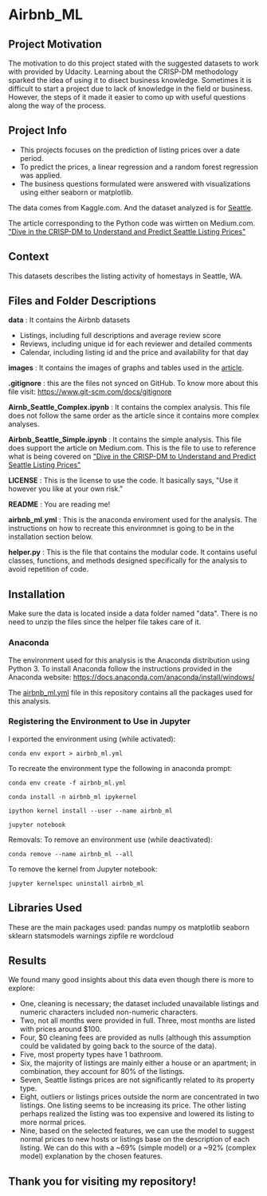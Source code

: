 # Airbnb_ML

## Project Motivation
The motivation to do this project stated with the suggested datasets to work with provided by Udacity. Learning about the CRISP-DM methodology sparked the idea of using it to disect business knowledge. Sometimes it is difficult to start a project due to lack of knowledge in the field or business. However, the steps of it made it easier to como up with useful questions along the way of the process. 

## Project Info
* This projects focuses on the prediction of listing prices over a date period. 
* To predict the prices, a linear regression and a random forest regression was applied. 
* The business questions formulated were answered with visualizations using either seaborn or matplotlib.

The data comes from Kaggle.com. And the dataset analyzed is for [Seattle](https://www.kaggle.com/airbnb/seattle/data). 

The article corresponding to the Python code was wirtten on Medium.com.
["Dive in the CRISP-DM to Understand and Predict Seattle Listing Prices"](https://medium.com/@samlexrod/crisp-dm-regression-analysis-in-python-ade4b74bdc85?source=friends_link&sk=3629b7e62926e5483b09311380fb1653)

## Context
This datasets describes the listing activity of homestays in Seattle, WA.

## Files and Folder Descriptions

**data** : It contains the Airbnb datasets
* Listings, including full descriptions and average review score 
* Reviews, including unique id for each reviewer and detailed comments 
* Calendar, including listing id and the price and availability for that day 

**images** : It contains the images of graphs and tables used in the [article](https://medium.com/@samlexrod/crisp-dm-regression-analysis-in-python-ade4b74bdc85).

**.gitignore** : this are the files not synced on GitHub. To know more about this file visit: https://www.git-scm.com/docs/gitignore

**Airnb_Seattle_Complex.ipynb** : It contains the complex analysis. This file does not follow the same order as the article since it contains more complex analyses.

**Airbnb_Seattle_Simple.ipynb** : It contains the simple analysis. This file does support the article on Medium.com. This is the file to use to reference what is being covered on ["Dive in the CRISP-DM to Understand and Predict Seattle Listing Prices"](https://medium.com/@samlexrod/crisp-dm-regression-analysis-in-python-ade4b74bdc85?source=friends_link&sk=3629b7e62926e5483b09311380fb1653)

**LICENSE** : This is the license to use the code. It basically says, "Use it however you like at your own risk."

**README** : You are reading me!

**airbnb_ml.yml** : This is the anaconda enviroment used for the analysis. The instructions on how to recreate this environmnet is going to be in the installation section below.

**helper.py** : This is the file that contains the modular code. It contains useful classes, functions, and methods designed specifically for the analysis to avoid repetition of code.

    
## Installation

Make sure the data is located inside a data folder named "data". 
There is no need to unzip the files since the helper file takes care of it.

### Anaconda
The environment used for this analysis is the Anaconda distribution using Python 3. 
To install Anaconda follow the instructions provided in the Anaconda website:
   https://docs.anaconda.com/anaconda/install/windows/

The [airbnb_ml.yml](https://github.com/sammyrod/Airbnb_ML/blob/master/airbnb_ml.yml) file in this repository contains all the packages used for this analysis.

### Registering the Environment to Use in Jupyter

I exported the environment using (while activated):
```
conda env export > airbnb_ml.yml
```
To recreate the environment type the following in anaconda prompt:
```
conda env create -f airbnb_ml.yml

conda install -n airbnb_ml ipykernel

ipython kernel install --user --name airbnb_ml

jupyter notebook
```

Removals:
To remove an environment use (while deactivated): 
```
conda remove --name airbnb_ml --all
```
To remove the kernel from Jupyter notebook:
```
jupyter kernelspec uninstall airbnb_ml
```

## Libraries Used

These are the main packages used:
   pandas
   numpy
   os
   matplotlib
   seaborn
   sklearn
   statsmodels
   warnings
   zipfile 
   re
   wordcloud 
   
## Results   

We found many good insights about this data even though there is more to explore:

* One, cleaning is necessary; the dataset included unavailable listings and numeric characters included non-numeric characters.
* Two, not all months were provided in full.
Three, most months are listed with prices around $100.
* Four, $0 cleaning fees are provided as nulls (although this assumption could be validated by going back to the source of the data).
* Five, most property types have 1 bathroom.
* Six, the majority of listings are mainly either a house or an apartment; in combination, they account for 80% of the listings.
* Seven, Seattle listings prices are not significantly related to its property type.
* Eight, outliers or listings prices outside the norm are concentrated in two listings. One listing seems to be increasing its price. The other listing perhaps realized the listing was too expensive and lowered its listing to more normal prices.
* Nine, based on the selected features, we can use the model to suggest normal prices to new hosts or listings base on the description of each listing. We can do this with a ~69% (simple model) or a ~92% (complex model) explanation by the chosen features.
   

## Thank you for visiting my repository!
